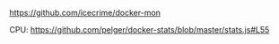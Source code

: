 
https://github.com/icecrime/docker-mon

CPU: https://github.com/pelger/docker-stats/blob/master/stats.js#L55
